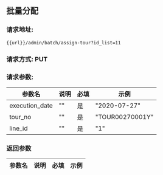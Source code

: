 ## 批量分配
### 请求地址:
```
{{url}}/admin/batch/assign-tour?id_list=11
```
### 请求方式: PUT  
### 请求参数:  

|参数名|说明|必填|示例|  
 |---|---|---|---|  
|execution_date|""|是|"2020-07-27"|  
|tour_no|""|是|"TOUR00270001Y"|  
|line_id|""|是|"1"|  
### 返回参数  

|参数名|说明|必填|示例|  
 |---|---|---|---|  
